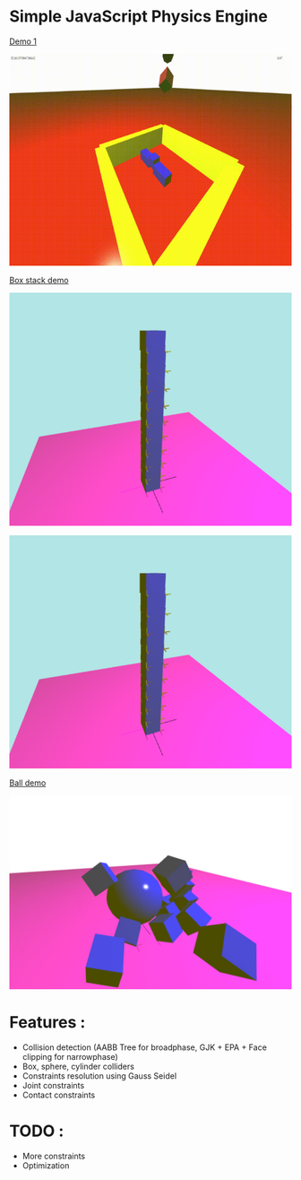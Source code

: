 # Simple JavaScript Physics Engine
[Demo 1](https://romanppp.github.io/SimplePhysicsEngine/shapes)

![alt text](images/shapes.gif)



[Box stack demo](https://romanppp.github.io/physicsEngineTS/demo/stack)

![alt text](images/result2.png)




![alt text](images/result2.png)

[Ball demo](https://romanppp.github.io/physicsEngineTS/demo/ball)

![alt text](images/ball.jpg)




# Features : 
* Collision detection (AABB Tree for broadphase, GJK + EPA + Face clipping for narrowphase)
* Box, sphere, cylinder colliders
* Constraints resolution using Gauss Seidel
* Joint constraints
* Contact constraints
# TODO :
* More constraints
* Optimization